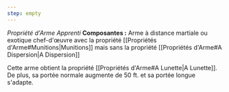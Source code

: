 ```yaml
---
step: empty
---
```

_Propriété d'Arme Apprenti_
__Composantes :__ Arme à distance martiale ou exotique chef-d'œuvre avec la propriété [[Propriétés d'Arme#Munitions|Munitions]] mais sans la propriété [[Propriétés d'Arme#A Dispersion|A Dispersion]]

Cette arme obtient la propriété [[Propriétés d'Arme#A Lunette|A Lunette]]. De plus, sa portée normale augmente de 50 ft. et sa portée longue s'adapte.